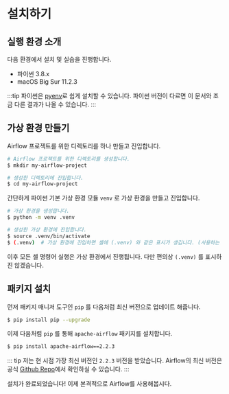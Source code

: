 # 설치하기

## 실행 환경 소개

다음 환경에서 설치 및 실습을 진행합니다.

- 파이썬 3.8.x
- macOS Big Sur 11.2.3

:::tip
파이썬은 [pyenv](https://github.com/pyenv/pyenv)로 쉽게 설치할 수 있습니다.
파이썬 버전이 다르면 이 문서와 조금 다른 결과가 나올 수 있습니다.
:::

## 가상 환경 만들기

Airflow 프로젝트를 위한 디렉토리를 하나 만들고 진입합니다.

```bash
# Airflow 프로젝트를 위한 디렉토리를 생성합니다.
$ mkdir my-airflow-project

# 생성한 디렉토리에 진입합니다.
$ cd my-airflow-project
```

간단하게 파이썬 기본 가상 환경 모듈 `venv` 로 가상 환경을 만들고 진입합니다.

```bash
# 가상 환경을 생성합니다.
$ python -m venv .venv

# 생성한 가상 환경에 진입합니다.
$ source .venv/bin/activate
$ (.venv)  # 가상 환경에 진입하면 셸에 (.venv) 와 같은 표시가 생깁니다. (사용하는 셀 마다 다를 수 있습니다.)
```

이후 모든 셸 명령어 실행은 가상 환경에서 진행됩니다. 다만 편의상 `(.venv)` 를 표시하진 않겠습니다.

## 패키지 설치

먼저 패키지 매니저 도구인 `pip` 를 다음처럼 최신 버전으로 업데이트 해줍니다.

```bash
$ pip install pip --upgrade
```

이제 다음처럼 `pip` 를 통해 `apache-airflow` 패키지를 설치합니다.

```bash
$ pip install apache-airflow==2.2.3
```

::: tip
저는 현 시점 가장 최신 버전인 `2.2.3` 버전을 받았습니다.
Airflow의 최신 버전은 공식 [Github Repo](https://github.com/apache/airflow)에서 확인하실 수 있습니다.
:::

설치가 완료되었습니다! 이제 본격적으로 Airflow를 사용해봅시다.
